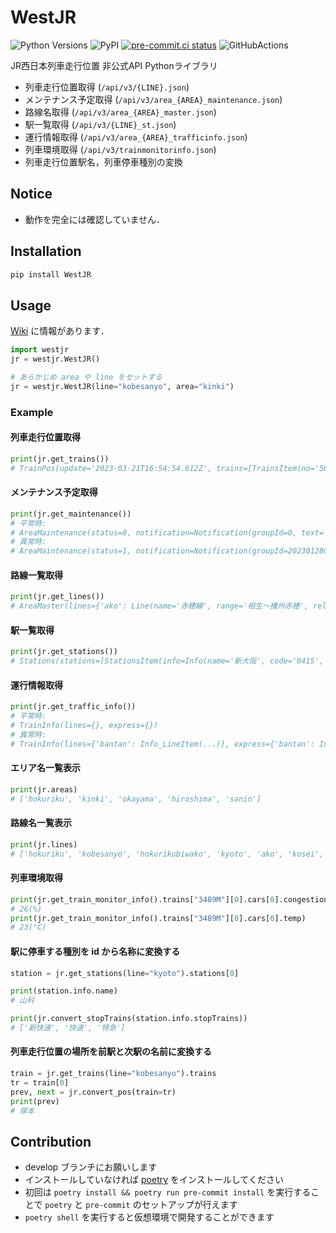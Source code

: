 # WestJR

![Python Versions](https://img.shields.io/pypi/pyversions/WestJR.svg)
![PyPI](https://badge.fury.io/py/WestJR.svg)
[![pre-commit.ci status](https://results.pre-commit.ci/badge/github/unyacat/westjr/master.svg)](https://results.pre-commit.ci/latest/github/unyacat/westjr/master)
![GitHubActions](https://github.com/unyacat/westjr/workflows/Test/badge.svg)

JR西日本列車走行位置 非公式API Pythonライブラリ

* 列車走行位置取得 (`/api/v3/{LINE}.json`)
* メンテナンス予定取得 (`/api/v3/area_{AREA}_maintenance.json`)
* 路線名取得 (`/api/v3/area_{AREA}_master.json`)
* 駅一覧取得 (`/api/v3/{LINE}_st.json`)
* 運行情報取得 (`/api/v3/area_{AREA}_trafficinfo.json`)
* 列車環境取得 (`/api/v3/trainmonitorinfo.json`)
* 列車走行位置駅名，列車停車種別の変換

## Notice

* 動作を完全には確認していません．

## Installation

```bash
pip install WestJR
```

## Usage

[Wiki](https://github.com/unyacat/westjr/wiki) に情報があります．

```python
import westjr
jr = westjr.WestJR()

# あらかじめ area や line をセットする
jr = westjr.WestJR(line="kobesanyo", area="kinki")
```

### Example

#### 列車走行位置取得

```python
print(jr.get_trains())
# TrainPos(update='2023-03-21T16:54:54.612Z', trains=[TrainsItem(no='502C', ...
```

#### メンテナンス予定取得

```python
print(jr.get_maintenance())
# 平常時:
# AreaMaintenance(status=0, notification=Notification(groupId=0, text='', duration=''), ...
# 異常時:
# AreaMaintenance(status=1, notification=Notification(groupId=2023012802, text='1月24日から1月31日を, ...
```

#### 路線一覧取得

```python
print(jr.get_lines())
# AreaMaster(lines={'ako': Line(name='赤穂線', range='相生〜播州赤穂', relatelines=None, st='...
```

#### 駅一覧取得

```python
print(jr.get_stations())
# Stations(stations=[StationsItem(info=Info(name='新大阪', code='0415', stopTrains=[1, 2, 5], typeNotice=None, ...
```

#### 運行情報取得

```Python
print(jr.get_traffic_info())
# 平常時:
# TrainInfo(lines={}, express={})
# 異常時:
# TrainInfo(lines={'bantan': Info_LineItem(...)}, express={'bantan': Info_ExpressItem(...)})
```

#### エリア名一覧表示

```python
print(jr.areas)
# ['hokuriku', 'kinki', 'okayama', 'hiroshima', 'sanin']
```

#### 路線名一覧表示

```python
print(jr.lines)
# ['hokuriku', 'kobesanyo', 'hokurikubiwako', 'kyoto', 'ako', 'kosei', 'kusatsu', 'nara', 'sagano', 'sanin1', 'sanin2', 'osakahigashi', 'takarazuka']
```

#### 列車環境取得

```python
print(jr.get_train_monitor_info().trains["3489M"][0].cars[0].congestion)
# 26(%)
print(jr.get_train_monitor_info().trains["3489M"][0].cars[0].temp)
# 23(°C)
```

#### 駅に停車する種別を id から名称に変換する

```python
station = jr.get_stations(line="kyoto").stations[0]

print(station.info.name)
# 山科

print(jr.convert_stopTrains(station.info.stopTrains))
# ['新快速', '快速', '特急']
```

#### 列車走行位置の場所を前駅と次駅の名前に変換する

```python
train = jr.get_trains(line="kobesanyo").trains
tr = train[0]
prev, next = jr.convert_pos(train=tr)
print(prev)
# 塚本
```

## Contribution

* develop ブランチにお願いします
* インストールしていなければ [poetry](https://python-poetry.org/docs/master/) をインストールしてください
* 初回は `poetry install && poetry run pre-commit install` を実行することで `poetry` と `pre-commit` のセットアップが行えます
* `poetry shell` を実行すると仮想環境で開発することができます
